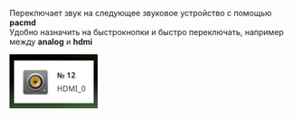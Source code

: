 Переключает звук на следующее звуковое устройство с помощью **pacmd**  
Удобно назначить на быстрокнопки и быстро переключать, например между **analog** и **hdmi**

![screenshot of sample](screen_switchpulse.png)
